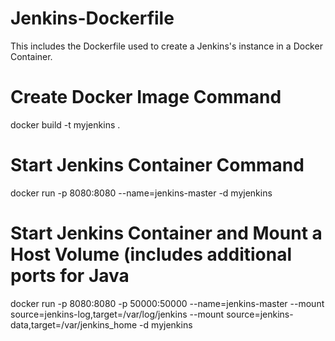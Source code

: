 # Jenkins-Dockerfile
This includes the Dockerfile used to create a Jenkins's instance in a Docker Container.

# Create Docker Image Command
docker build -t myjenkins .

# Start Jenkins Container Command
docker run -p 8080:8080 --name=jenkins-master -d myjenkins

# Start Jenkins Container and Mount a Host Volume (includes additional ports for Java
docker run -p 8080:8080 -p 50000:50000 --name=jenkins-master --mount source=jenkins-log,target=/var/log/jenkins --mount source=jenkins-data,target=/var/jenkins_home -d myjenkins
